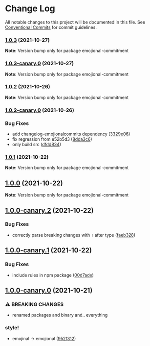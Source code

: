 # Change Log

All notable changes to this project will be documented in this file.
See [Conventional Commits](https://conventionalcommits.org) for commit guidelines.

### [1.0.3](https://github.com/andyjy/emojional-commitment/compare/v1.0.3-canary.0...v1.0.3) (2021-10-27)

**Note:** Version bump only for package emojional-commitment

### [1.0.3-canary.0](https://github.com/andyjy/emojional-commitment/compare/v1.0.2...v1.0.3-canary.0) (2021-10-27)

**Note:** Version bump only for package emojional-commitment

### [1.0.2](https://github.com/andyjy/emojional-commitment/compare/v1.0.2-canary.0...v1.0.2) (2021-10-26)

**Note:** Version bump only for package emojional-commitment

### [1.0.2-canary.0](https://github.com/andyjy/emojional-commitment/compare/v1.0.1...v1.0.2-canary.0) (2021-10-26)

### Bug Fixes

- add changelog-emojionalcommits dependency ([3329e06](https://github.com/andyjy/emojional-commitment/commit/3329e0610e74916414e5d063462f9742f9a7a504))
- fix regression from e52b5d3 ([8dda3c6](https://github.com/andyjy/emojional-commitment/commit/8dda3c6b411f13fb8ca2408cffd881e0b50c9f16))
- only build src ([dfdd834](https://github.com/andyjy/emojional-commitment/commit/dfdd83493a7a51b6f9c491ea67f45af174300864))

### [1.0.1](https://github.com/andyjy/emojional-commitment/compare/v1.0.0...v1.0.1) (2021-10-22)

**Note:** Version bump only for package emojional-commitment

## [1.0.0](https://github.com/andyjy/emojional-commitment/compare/v1.0.0-canary.2...v1.0.0) (2021-10-22)

**Note:** Version bump only for package emojional-commitment

## [1.0.0-canary.2](https://github.com/andyjy/emojional-commitment/compare/v1.0.0-canary.1...v1.0.0-canary.2) (2021-10-22)

### Bug Fixes

- correctly parse breaking changes with `!` after type ([faeb328](https://github.com/andyjy/emojional-commitment/commit/faeb328242b4aca8e4ade165965564ef096633a0))

## [1.0.0-canary.1](https://github.com/andyjy/emojional-commitment/compare/v1.0.0-canary.0...v1.0.0-canary.1) (2021-10-22)

### Bug Fixes

- include rules in npm package ([00d7ade](https://github.com/andyjy/emojional-commitment/commit/00d7ade89a7ada40395a5d37d4c493a705413d0d))

## [1.0.0-canary.0](https://github.com/andyjy/emojional-commitment/compare/v0.2.5-canary.2...v1.0.0-canary.0) (2021-10-21)

### ⚠ BREAKING CHANGES

- renamed packages and binary and.. everything

### style!

- emojinal -> emojional ([952f312](https://github.com/andyjy/emojional-commitment/commit/952f3126b3351b30b1e098653fff81e09d441f93))

